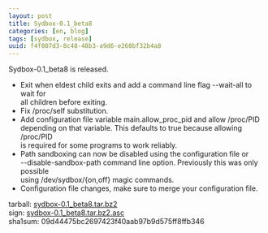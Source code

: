 ```yaml
---
layout: post
title: Sydbox-0.1_beta8
categories: [en, blog]
tags: [sydbox, release]
uuid: f4f807d3-8c48-48b3-a9d6-e260bf32b4a8
---
```


Sydbox-0.1\_beta8 is released.

- Exit when eldest child exits and add a command line flag --wait-all to wait for  
  all children before exiting.
- Fix /proc/self substitution.
- Add configuration file variable main.allow\_proc\_pid and allow /proc/PID  
  depending on that variable. This defaults to true because allowing /proc/PID  
  is required for some programs to work reliably.
- Path sandboxing can now be disabled using the configuration file or  
  --disable-sandbox-path command line option. Previously this was only possible  
  using /dev/sydbox/{on,off} magic commands.
- Configuration file changes, make sure to merge your configuration file.

tarball: [sydbox-0.1\_beta8.tar.bz2](http://alip.anapnea.net/sydbox/sydbox-0.1_beta8.tar.bz2)  
sign: [sydbox-0.1\_beta8.tar.bz2.asc](http://alip.anapnea.net/sydbox/sydbox-0.1_beta8.tar.bz2.asc)  
sha1sum: 09d44475bc2697423f40aab97b9d575ff8ffb346
